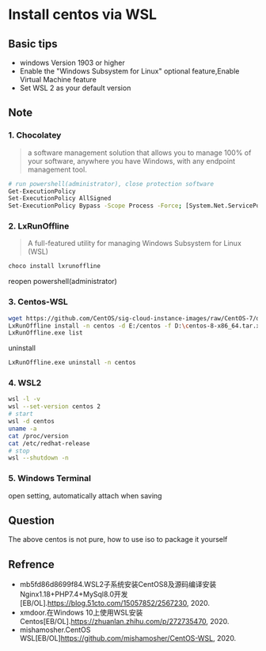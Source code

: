 # Install centos via WSL 
 ## Basic tips
- windows Version 1903 or higher
- Enable the "Windows Subsystem for Linux" optional feature,Enable Virtual Machine feature
- Set WSL 2 as your default version

## Note
### 1. Chocolatey
> a software management solution that allows you to manage 100% of your software, anywhere you have Windows, with any endpoint management tool. 
```sh
# run powershell(administrator), close protection software
Get-ExecutionPolicy
Set-ExecutionPolicy AllSigned
Set-ExecutionPolicy Bypass -Scope Process -Force; [System.Net.ServicePointManager]::SecurityProtocol = [System.Net.ServicePointManager]::SecurityProtocol -bor 3072; iex ((New-Object System.Net.WebClient).DownloadString('https://chocolatey.org/install.ps1'))
```
### 2. LxRunOffline
> A full-featured utility for managing Windows Subsystem for Linux (WSL)
```sh
choco install lxrunoffline
```
reopen powershell(administrator)
### 3. Centos-WSL
```sh
wget https://github.com/CentOS/sig-cloud-instance-images/raw/CentOS-7/docker/centos-7-docker.tar.xz
LxRunOffline install -n centos -d E:/centos -f D:\centos-8-x86_64.tar.xz
LxRunOffline.exe list
```
uninstall
```sh
LxRunOffline.exe uninstall -n centos
```
### 4. WSL2
```sh
wsl -l -v
wsl --set-version centos 2
# start
wsl -d centos
uname -a
cat /proc/version
cat /etc/redhat-release
# stop
wsl --shutdown -n
```
### 5. Windows Terminal
open setting, automatically attach when saving
## Question
The above centos is not pure, how to use iso to package it yourself
## Refrence
- mb5fd86d8699f84.WSL2子系统安装CentOS8及源码编译安装Nginx1.18+PHP7.4+MySql8.0开发[EB/OL].https://blog.51cto.com/15057852/2567230, 2020.
- xmdoor.在Windows 10上使用WSL安装Centos[EB/OL].https://zhuanlan.zhihu.com/p/272735470, 2020.
- mishamosher.CentOS WSL[EB/OL]https://github.com/mishamosher/CentOS-WSL, 2020.
